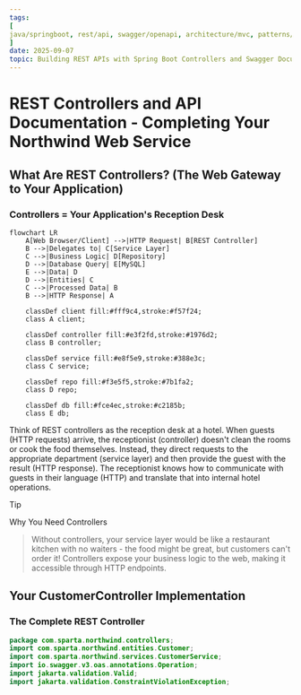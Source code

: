 ```yaml
---
tags: 
[
java/springboot, rest/api, swagger/openapi, architecture/mvc, patterns/controller
]
date: 2025-09-07
topic: Building REST APIs with Spring Boot Controllers and Swagger Documentation
---
```

# REST Controllers and API Documentation - Completing Your Northwind Web Service

## What Are REST Controllers? (The Web Gateway to Your Application)

### Controllers = Your Application's Reception Desk

```mermaid
flowchart LR
    A[Web Browser/Client] -->|HTTP Request| B[REST Controller]
    B -->|Delegates to| C[Service Layer]
    C -->|Business Logic| D[Repository]
    D -->|Database Query| E[MySQL]
    E -->|Data| D
    D -->|Entities| C
    C -->|Processed Data| B
    B -->|HTTP Response| A
    
    classDef client fill:#fff9c4,stroke:#f57f24;
    class A client;
    
    classDef controller fill:#e3f2fd,stroke:#1976d2;
    class B controller;
    
    classDef service fill:#e8f5e9,stroke:#388e3c;
    class C service;
    
    classDef repo fill:#f3e5f5,stroke:#7b1fa2;
    class D repo;
    
    classDef db fill:#fce4ec,stroke:#c2185b;
    class E db;
```

Think of REST controllers as the reception desk at a hotel. When guests (HTTP requests) arrive, the receptionist (controller) doesn't clean the rooms or cook the food themselves. Instead, they direct requests to the appropriate department (service layer) and then provide the guest with the result (HTTP response). The receptionist knows how to communicate with guests in their language (HTTP) and translate that into internal hotel operations.

> [!TIP]
> Why You Need Controllers
  
> Without controllers, your service layer would be like a restaurant kitchen with no waiters - the food might be great, but customers can't order it! Controllers expose your business logic to the web, making it accessible through HTTP endpoints.

## Your CustomerController Implementation

### The Complete REST Controller

```java
package com.sparta.northwind.controllers;
import com.sparta.northwind.entities.Customer;
import com.sparta.northwind.services.CustomerService;
import io.swagger.v3.oas.annotations.Operation;
import jakarta.validation.Valid;
import jakarta.validation.ConstraintViolationException;
